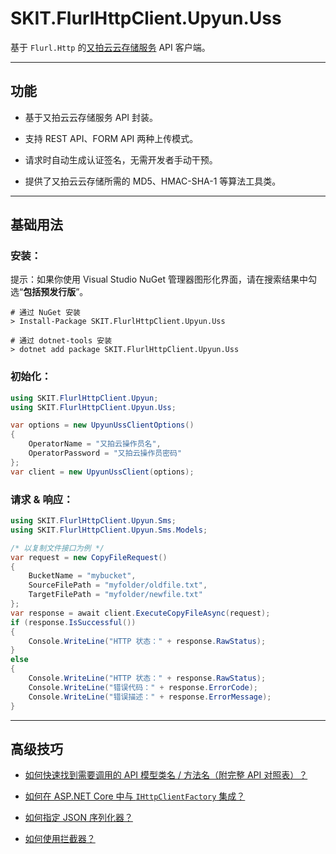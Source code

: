 ﻿# SKIT.FlurlHttpClient.Upyun.Uss

基于 `Flurl.Http` 的[又拍云云存储服务](https://www.upyun.com/products/sms/) API 客户端。

---

## 功能

-   基于又拍云云存储服务 API 封装。

-   支持 REST API、FORM API 两种上传模式。

-   请求时自动生成认证签名，无需开发者手动干预。

-   提供了又拍云云存储所需的 MD5、HMAC-SHA-1 等算法工具类。

---

## 基础用法

### 安装：

提示：如果你使用 Visual Studio NuGet 管理器图形化界面，请在搜索结果中勾选“**包括预发行版**”。

```shell
# 通过 NuGet 安装
> Install-Package SKIT.FlurlHttpClient.Upyun.Uss

# 通过 dotnet-tools 安装
> dotnet add package SKIT.FlurlHttpClient.Upyun.Uss
```

### 初始化：

```csharp
using SKIT.FlurlHttpClient.Upyun;
using SKIT.FlurlHttpClient.Upyun.Uss;

var options = new UpyunUssClientOptions()
{
    OperatorName = "又拍云操作员名",
    OperatorPassword = "又拍云操作员密码"
};
var client = new UpyunUssClient(options);
```

### 请求 & 响应：

```csharp
using SKIT.FlurlHttpClient.Upyun.Sms;
using SKIT.FlurlHttpClient.Upyun.Sms.Models;

/* 以复制文件接口为例 */
var request = new CopyFileRequest()
{
    BucketName = "mybucket",
    SourceFilePath = "myfolder/oldfile.txt",
    TargetFilePath = "myfolder/newfile.txt"
};
var response = await client.ExecuteCopyFileAsync(request);
if (response.IsSuccessful())
{
    Console.WriteLine("HTTP 状态：" + response.RawStatus);
}
else
{
    Console.WriteLine("HTTP 状态：" + response.RawStatus);
    Console.WriteLine("错误代码：" + response.ErrorCode);
    Console.WriteLine("错误描述：" + response.ErrorMessage);
}
```

---

## 高级技巧

-   [如何快速找到需要调用的 API 模型类名 / 方法名（附完整 API 对照表）？](./Advanced_ModelDefinition.md)

-   [如何在 ASP.NET Core 中与 `IHttpClientFactory` 集成？](./Advanced_IHttpClientFactory.md)

-   [如何指定 JSON 序列化器？](./Advanced_JsonSerializer.md)

-   [如何使用拦截器？](./Advanced_Interceptor.md)
